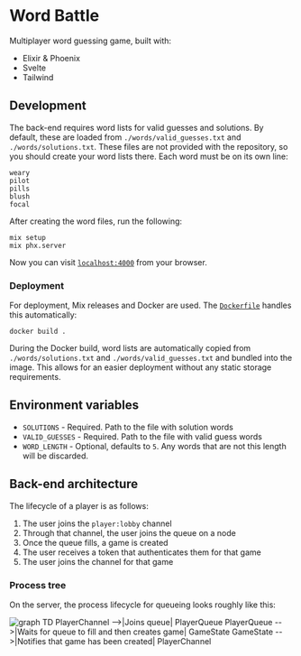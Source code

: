# Word Battle
Multiplayer word guessing game, built with:
- Elixir & Phoenix
- Svelte
- Tailwind

## Development
The back-end requires word lists for valid guesses and solutions. By default, these are loaded from
`./words/valid_guesses.txt` and `./words/solutions.txt`. These files are not provided with the
repository, so you should create your word lists there. Each word must be on its own line:
```
weary
pilot
pills
blush
focal
```

After creating the word files, run the following:
```
mix setup
mix phx.server
```

Now you can visit [`localhost:4000`](http://localhost:4000) from your browser.

### Deployment
For deployment, Mix releases and Docker are used. The [`Dockerfile`](./Dockerfile) handles this
automatically:
```
docker build .
```

During the Docker build, word lists are automatically copied from `./words/solutions.txt` and
`./words/valid_guesses.txt` and bundled into the image. This allows for an easier deployment without
any static storage requirements.

## Environment variables
- `SOLUTIONS` - Required. Path to the file with solution words
- `VALID_GUESSES` - Required. Path to the file with valid guess words
- `WORD_LENGTH` - Optional, defaults to `5`. Any words that are not this length will be discarded.

## Back-end architecture
The lifecycle of a player is as follows:
1. The user joins the `player:lobby` channel
2. Through that channel, the user joins the queue on a node
3. Once the queue fills, a game is created
4. The user receives a token that authenticates them for that game
5. The user joins the channel for that game

### Process tree
On the server, the process lifecycle for queueing looks roughly like this:

![
graph TD
    PlayerChannel -->|Joins queue| PlayerQueue
    PlayerQueue -->|Waits for queue to fill<br>and then creates game| GameState
    GameState -->|Notifies that game<br>has been created| PlayerChannel
](https://mermaid.ink/img/pako:eNpVkL1uAyEMgF_F8py8wKnK0lSVOlStUqkLi3OYgMRPAmaIcnn3-i5p1DIgbD5_NlxwLJZxwEOlo4evrcmg6yPSmeuzp5w5wnq9md5KyA1OnTtP9-vPOfjLL4mF_qYgDVyptwqQAi7E-LSvG8oWxHOGsTIJNzhQUuWr7jvRxE34CBfde5HggrLiSZaC2eSpwZ4fJjv9H9tkk3GFiWuiYPWJl1ltUJsnNjjo0bKjHsWgyVdF-9Gq58UGKRUHR7HxCqlL2Z3ziIPUzr_QNpD-WLpT1x-DeHI2)

